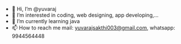 - 👋 Hi, I’m @yuvaraj
- 👀 I’m interested in coding, web designing, app developing,...
- 🌱 I’m currently learning java
- 📫 How to reach me mail: yuvarajsakthi003@gmail.com, whatsapp: 9944564448

<!---
yuvarajsakthi/yuvarajsakthi is a ✨ special ✨ repository because its `README.md` (this file) appears on your GitHub profile.
You can click the Preview link to take a look at your changes.
--->
